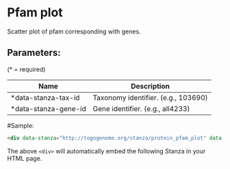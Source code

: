 Pfam plot
=========

Scatter plot of pfam corresponding with genes.

## Parameters:

(* = required)

| Name                   | Description                          |
|------------------------|--------------------------------------|
| *data-stanza-tax-id    | Taxonomy identifier. (e.g., 103690)  |
| *data-stanza-gene-id   | Gene identifier. (e.g., all4233)     |


#Sample:

```html
<div data-stanza="http://togogenome.org/stanza/protein_pfam_plot" data-stanza-tax-id="103690" data-stanza-gene-id="all4233"></div>
```

The above `<div>` will automatically embed the following Stanza in your HTML page.

<div data-stanza="/stanza/protein_pfam_plot" data-stanza-tax-id="103690" data-stanza-gene-id="all4233"></div>

